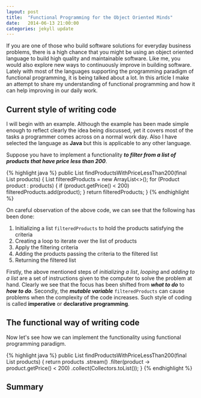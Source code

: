 ```yaml
---
layout: post
title:  "Functional Programming for the Object Oriented Minds"
date:   2014-06-13 21:00:00
categories: jekyll update
---
```


If you are one of those who build software solutions for everyday business problems, there is a high chance that you
might be using an object oriented language to build high quality and maintainable software. Like me, you would also 
explore new ways to continuously improve in building software. Lately with most of the languages supporting the 
programming paradigm of functional programming, it is being talked about a lot. In this article I make an attempt to 
share my understanding of functional programming and how it can help improving in our daily work.

## Current style of writing code

I will begin with an example. Although the example has been made simple enough to reflect clearly the idea being 
discussed, yet it covers most of the tasks a programmer comes across on a normal work day. Also I have selected the 
language as __Java__ but this is applicable to any other language.

Suppose you have to implement a functionality ___to filter from a list of products that have price less than 200___. 
 
{% highlight java %}
public List<Product> findProductsWithPriceLessThan200(final List<Product> products) {
  List<Product> filteredProducts = new ArrayList<>();
  for (Product product : products) {
    if (product.getPrice() < 200) filteredProducts.add(product);
  }
  return filteredProducts;
}
{% endhighlight %}

On careful observation of the above code, we can see that the following has been done:

1. Initializing a list `filteredProducts` to hold the products satisfying the criteria
2. Creating a loop to iterate over the list of products
3. Apply the filtering criteria
4. Adding the products passing the criteria to the filtered list
5. Returning the filtered list

Firstly, the above mentioned steps of _initializing a list_, _looping_ and _adding to a list_ are a set of instructions 
given to the computer to solve the problem at hand. Clearly we see that the focus has been shifted from 
___what to do___ to ___how to do___. Secondly, the ___mutable variable___ `filteredProducts` can cause problems when 
the complexity of the code increases. Such style of coding is called __imperative__ or __declarative programming__. 

## The functional way of writing code

Now let's see how we can implement the functionality using functional programming paradigm. 

{% highlight java %}
public List<Product> findProductsWithPriceLessThan200(final List<Product> products) {
  return products
          .stream()
            .filter(product -> product.getPrice() < 200)
            .collect(Collectors.toList());
}
{% endhighlight %}



## Summary